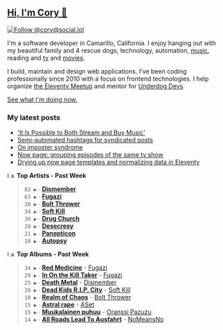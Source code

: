 ## [Hi, I'm Cory 👋](https://coryd.dev)

[![Follow @cory@social.lol](https://img.shields.io/mastodon/follow/109606224363698309?domain=https%3A%2F%2Fsocial.lol&style=for-the-badge&logo=Mastodon&logoColor=white&labelColor=6364FF)](https://social.lol/@cory)

I'm a software developer in Camarillo, California. I enjoy hanging out with my beautiful family and 4 rescue dogs, technology, automation, <a href="https://www.last.fm/user/cdrn_" target="_blank" rel="noopener noreferrer">music</a>, reading and <a href="https://trakt.tv/users/cdransf" target="_blank" rel="noopener noreferrer">tv</a> and <a href="https://letterboxd.com/cdme" target="_blank" rel="noopener noreferrer">movies</a>.

I build, maintain and design web applications. I've been coding professionally since 2010 with a focus on frontend technologies. I help organize [the Eleventy Meetup](https://11tymeetup.dev/) and mentor for [Underdog Devs](https://www.underdogdevs.org/).

[See what I'm doing now.](https://coryd.dev/now)

### My latest posts
<!-- BLOGPOSTS:START -->
- ['It Is Possible to Both Stream and Buy Music'](https://coryd.dev/posts/2023/it-is-possible-to-both-stream-and-buy-music/)
- [Semi-automated hashtags for syndicated posts](https://coryd.dev/posts/2023/semi-automated-hashtags-syndicated-posts/)
- [On imposter syndrome](https://coryd.dev/posts/2023/on-imposter-syndrome/)
- [Now page: grouping episodes of the same tv show](https://coryd.dev/posts/2023/now-page-grouping-episodes-of-same-show/)
- [Drying up now page templates and normalizing data in Eleventy](https://coryd.dev/posts/2023/drying-up-now-page-templates-eleventy/)
<!-- BLOGPOSTS:END -->

<!--START_LASTFM_ARTISTS:{"period": "7day", "rows": 8}-->
<a href="https://last.fm" target="_blank"><img src="https://user-images.githubusercontent.com/17434202/215290617-e793598d-d7c9-428f-9975-156db1ba89cc.svg" alt="Last.fm Logo" width="18" height="13"/></a> **Top Artists - Past Week**

> `82 ▶️` ∙ **[Dismember](https://www.last.fm/music/Dismember)**<br/>
> `63 ▶️` ∙ **[Fugazi](https://www.last.fm/music/Fugazi)**<br/>
> `38 ▶️` ∙ **[Bolt Thrower](https://www.last.fm/music/Bolt+Thrower)**<br/>
> `34 ▶️` ∙ **[Soft Kill](https://www.last.fm/music/Soft+Kill)**<br/>
> `30 ▶️` ∙ **[Drug Church](https://www.last.fm/music/Drug+Church)**<br/>
> `28 ▶️` ∙ **[Desecresy](https://www.last.fm/music/Desecresy)**<br/>
> `21 ▶️` ∙ **[Panopticon](https://www.last.fm/music/Panopticon)**<br/>
> `18 ▶️` ∙ **[Autopsy](https://www.last.fm/music/Autopsy)**<br/>
<!--END_LASTFM_ARTISTS-->

<!--START_LASTFM_ALBUMS:{"period": "7day", "rows": 8}-->
<a href="https://last.fm" target="_blank"><img src="https://user-images.githubusercontent.com/17434202/215290617-e793598d-d7c9-428f-9975-156db1ba89cc.svg" alt="Last.fm Logo" width="18" height="13"/></a> **Top Albums - Past Week**

> `34 ▶️` ∙ **[Red Medicine](https://www.last.fm/music/Fugazi/Red+Medicine)** - [Fugazi](https://www.last.fm/music/Fugazi)<br/>
> `29 ▶️` ∙ **[In On the Kill Taker](https://www.last.fm/music/Fugazi/In+On+the+Kill+Taker)** - [Fugazi](https://www.last.fm/music/Fugazi)<br/>
> `25 ▶️` ∙ **[Death Metal](https://www.last.fm/music/Dismember/Death+Metal)** - [Dismember](https://www.last.fm/music/Dismember)<br/>
> `20 ▶️` ∙ **[Dead Kids R.I.P. City](https://www.last.fm/music/Soft+Kill/Dead+Kids+R.I.P.+City)** - [Soft Kill](https://www.last.fm/music/Soft+Kill)<br/>
> `18 ▶️` ∙ **[Realm of Chaos](https://www.last.fm/music/Bolt+Thrower/Realm+of+Chaos)** - [Bolt Thrower](https://www.last.fm/music/Bolt+Thrower)<br/>
> `15 ▶️` ∙ **[Astral rape](https://www.last.fm/music/ASet/Astral+rape)** - [ASet](https://www.last.fm/music/ASet)<br/>
> `15 ▶️` ∙ **[Muukalainen puhuu](https://www.last.fm/music/Oranssi+Pazuzu/Muukalainen+puhuu)** - [Oranssi Pazuzu](https://www.last.fm/music/Oranssi+Pazuzu)<br/>
> `14 ▶️` ∙ **[All Roads Lead To Ausfahrt](https://www.last.fm/music/NoMeansNo/All+Roads+Lead+To+Ausfahrt)** - [NoMeansNo](https://www.last.fm/music/NoMeansNo)<br/>
<!--END_LASTFM_ALBUMS-->
